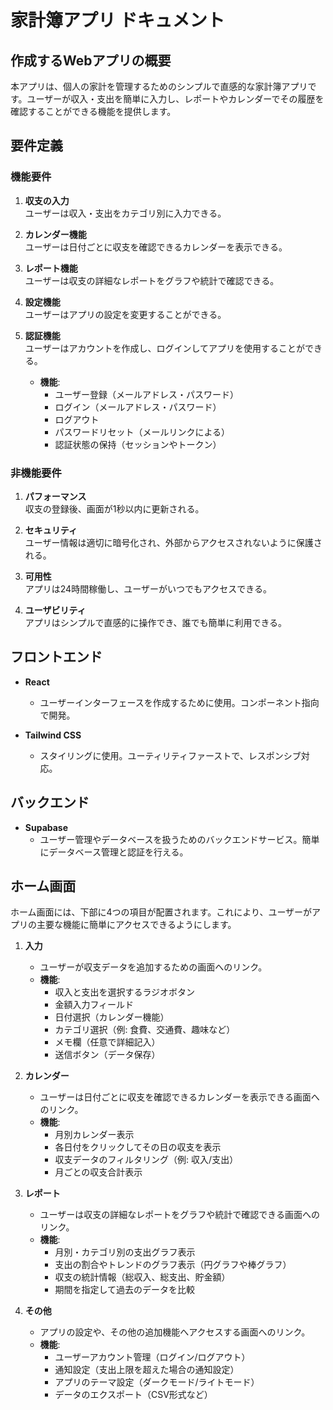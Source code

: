 # 家計簿アプリ ドキュメント

## 作成するWebアプリの概要
本アプリは、個人の家計を管理するためのシンプルで直感的な家計簿アプリです。ユーザーが収入・支出を簡単に入力し、レポートやカレンダーでその履歴を確認することができる機能を提供します。

## 要件定義

### 機能要件
1. **収支の入力**  
   ユーザーは収入・支出をカテゴリ別に入力できる。
   
2. **カレンダー機能**  
   ユーザーは日付ごとに収支を確認できるカレンダーを表示できる。

3. **レポート機能**  
   ユーザーは収支の詳細なレポートをグラフや統計で確認できる。

4. **設定機能**  
   ユーザーはアプリの設定を変更することができる。

5. **認証機能**  
   ユーザーはアカウントを作成し、ログインしてアプリを使用することができる。
   - **機能**:  
     - ユーザー登録（メールアドレス・パスワード）
     - ログイン（メールアドレス・パスワード）
     - ログアウト
     - パスワードリセット（メールリンクによる）
     - 認証状態の保持（セッションやトークン）

### 非機能要件
1. **パフォーマンス**  
   収支の登録後、画面が1秒以内に更新される。

2. **セキュリティ**  
   ユーザー情報は適切に暗号化され、外部からアクセスされないように保護される。

3. **可用性**  
   アプリは24時間稼働し、ユーザーがいつでもアクセスできる。

4. **ユーザビリティ**  
   アプリはシンプルで直感的に操作でき、誰でも簡単に利用できる。

## フロントエンド
- **React**  
  - ユーザーインターフェースを作成するために使用。コンポーネント指向で開発。

- **Tailwind CSS**  
  - スタイリングに使用。ユーティリティファーストで、レスポンシブ対応。

## バックエンド
- **Supabase**  
  - ユーザー管理やデータベースを扱うためのバックエンドサービス。簡単にデータベース管理と認証を行える。

## ホーム画面
ホーム画面には、下部に4つの項目が配置されます。これにより、ユーザーがアプリの主要な機能に簡単にアクセスできるようにします。

1. **入力**  
   - ユーザーが収支データを追加するための画面へのリンク。
   - **機能**:  
     - 収入と支出を選択するラジオボタン
     - 金額入力フィールド
     - 日付選択（カレンダー機能）
     - カテゴリ選択（例: 食費、交通費、趣味など）
     - メモ欄（任意で詳細記入）
     - 送信ボタン（データ保存）

2. **カレンダー**  
   - ユーザーは日付ごとに収支を確認できるカレンダーを表示できる画面へのリンク。
   - **機能**:
     - 月別カレンダー表示
     - 各日付をクリックしてその日の収支を表示
     - 収支データのフィルタリング（例: 収入/支出）
     - 月ごとの収支合計表示

3. **レポート**  
   - ユーザーは収支の詳細なレポートをグラフや統計で確認できる画面へのリンク。
   - **機能**:
     - 月別・カテゴリ別の支出グラフ表示
     - 支出の割合やトレンドのグラフ表示（円グラフや棒グラフ）
     - 収支の統計情報（総収入、総支出、貯金額）
     - 期間を指定して過去のデータを比較

4. **その他**  
   - アプリの設定や、その他の追加機能へアクセスする画面へのリンク。
   - **機能**:
     - ユーザーアカウント管理（ログイン/ログアウト）
     - 通知設定（支出上限を超えた場合の通知設定）
     - アプリのテーマ設定（ダークモード/ライトモード）
     - データのエクスポート（CSV形式など）
